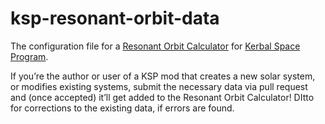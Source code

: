 # ksp-resonant-orbit-data

The configuration file for a [Resonant Orbit Calculator](https://meyerweb.com/eric/ksp/resonant-orbits/) for [Kerbal Space Program](http://kerbalspaceprogram.com/).

If you’re the author or user of a KSP mod that creates a new solar system, or modifies existing systems, submit the necessary data via pull request and (once accepted) it’ll get added to the Resonant Orbit Calculator!  DItto for corrections to the existing data, if errors are found.

